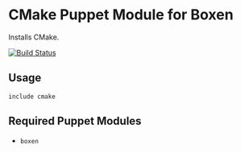 # CMake Puppet Module for Boxen

Installs CMake.

[![Build Status](https://travis-ci.org/tommetge/puppet-cmake.png?branch=master)](https://travis-ci.org/tommetge/puppet-cmake)

## Usage

```puppet
include cmake
```

## Required Puppet Modules

* `boxen`
